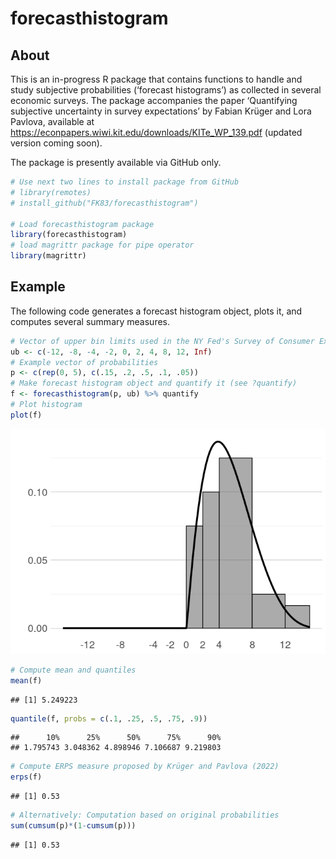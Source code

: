 forecasthistogram
================

## About

This is an in-progress R package that contains functions to handle and
study subjective probabilities (‘forecast histograms’) as collected in
several economic surveys. The package accompanies the paper ‘Quantifying
subjective uncertainty in survey expectations’ by Fabian Krüger and Lora
Pavlova, available at
<https://econpapers.wiwi.kit.edu/downloads/KITe_WP_139.pdf> (updated
version coming soon).

The package is presently available via GitHub only.

``` r
# Use next two lines to install package from GitHub
# library(remotes)
# install_github("FK83/forecasthistogram")

# Load forecasthistogram package
library(forecasthistogram)
# load magrittr package for pipe operator
library(magrittr)
```

## Example

The following code generates a forecast histogram object, plots it, and
computes several summary measures.

``` r
# Vector of upper bin limits used in the NY Fed's Survey of Consumer Expectations
ub <- c(-12, -8, -4, -2, 0, 2, 4, 8, 12, Inf)
# Example vector of probabilities
p <- c(rep(0, 5), c(.15, .2, .5, .1, .05))
# Make forecast histogram object and quantify it (see ?quantify)
f <- forecasthistogram(p, ub) %>% quantify
# Plot histogram
plot(f)
```

![](readme_files/figure-gfm/unnamed-chunk-2-1.png)<!-- -->

``` r
# Compute mean and quantiles
mean(f)
```

    ## [1] 5.249223

``` r
quantile(f, probs = c(.1, .25, .5, .75, .9))
```

    ##      10%      25%      50%      75%      90% 
    ## 1.795743 3.048362 4.898946 7.106687 9.219803

``` r
# Compute ERPS measure proposed by Krüger and Pavlova (2022)
erps(f)
```

    ## [1] 0.53

``` r
# Alternatively: Computation based on original probabilities
sum(cumsum(p)*(1-cumsum(p)))
```

    ## [1] 0.53
